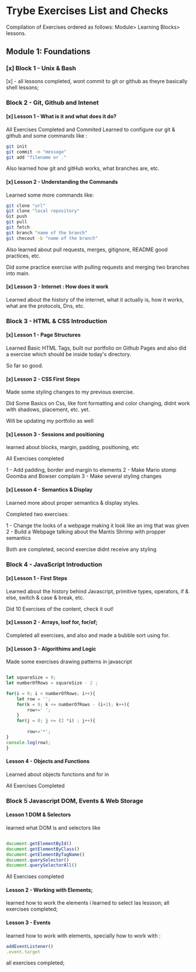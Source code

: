 # Trybe Exercises List and Checks

Compilation of Exercises ordered as follows: Module> Learning Blocks> lessons.

## Module 1: Foundations 

### [x] Block 1 - Unix & Bash

[x] - all lessons completed, wont commit to git or github as theyre basically shell lessons;

### Block 2 - Git, Github and Intenet 

#### [x] Lesson 1 - What is it and what does it do?

All Exercises Completed and Commited Learned to configure our git & github and some commands like :

```sh
git init
git commit -m "message"
git add "filename or ."
```

Also learned how git and gitHub works, what branches are, etc.

#### [x] Lesson 2 - Understanding the Commands

Learned some more commands like:

```sh
git clone "url"
git clone "local repository"
Git push 
git pull
git fetch
git branch "name of the branch"
git checout -b "name of the branch"
```


Also learned about pull requests, merges, gitignore, README good practices, etc.

Did some practice exercise with pulling requests and merging two branches into main. 



#### [x] Lesson 3 - Internet : How does it work

Learned about the history of the internet, what it actually is, how it works, what are the protocols, Dns, etc. 


### Block 3 - HTML & CSS Introduction

#### [x] Lesson 1 - Page Structures 

Learned Basic HTML Tags, built our portfolio on Github Pages and also did a exercise which should be inside today's directory.

So far so good. 

#### [x] Lesson 2 - CSS First Steps

Made some styling changes to my previous exercise. 

Did Some Basics on Css, like font formatting and color changing, didnt work with shadows, placement, etc. yet. 

Will be updating my portfolio as well

#### [x] Lesson 3 - Sessions and positioning

learned about blocks, margin, padding, positioning, etc

All Exercises completed

1 - Add padding, border and margin to elements
2 - Make Mario stomp Goomba and Bowser complain
3 - Make several styling changes 

#### [x] Lesson 4 - Semantics & Display

Learned more about proper semantics & display styles.

Completed two exercises:

1 - Change the looks of a webpage making it look like an img that was given
2 - Build a Webpage talking about the Mantis Shrimp with propper semantics

Both are completed, second exercise didnt receive any styling

### Block 4 - JavaScript Introduction

#### [x] Lesson 1 - First Steps

Learned about the history behind Javascript, primitive types, operators, if & else, switch & case & break, etc.

Did 10 Exercises of the content, check it out!

#### [x] Lesson 2 - Arrays, loof for, for/of;
Completed all exercises, and also and made a bubble sort using for.

#### [x] Lesson 3 - Algorithims and Logic

Made some exercises drawing patterns in javascript 

```javascript

let squareSize = 9;
let numberOfRows = squareSize - 2 ;

for(i = 0; i < numberOfRows; i++){
    let row = '';
    for(k = 0; k <= numberOfRows - (i+2); k++){
        row+=' ';
    }
    for(j = 0; j <= (2 *i) ; j++){
        
        row+='*';
}
console.log(row);
}
```

#### Lesson 4 - Objects and Functions

Learned about objects functions and for in 

All Exercises Completed

### Block 5 Javascript DOM, Events & Web Storage

#### Lesson 1 DOM & Selectors

learned what DOM is and selectors like

```javascript

document.getElementById()
document.getElementByClass()
document.getElementByTagName()
document.querySelector()
document.querySelectorAll()
```
All Exercises completed

#### Lesson 2 - Working with Elements;

learned how to work the elements i learned to select las lessson;
all exercises completed;

#### Lesson 3 - Events

learned how to work with elements, specially how to work with :

```javascript 
addEventListener()
.event.target
```
all exercises completed;




